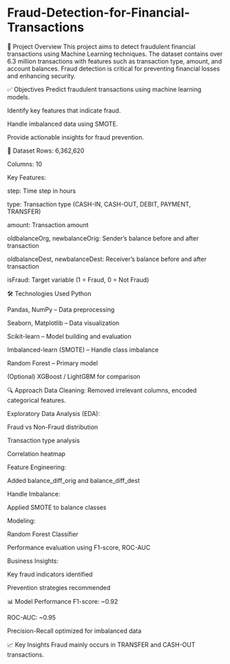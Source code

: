 # Fraud-Detection-for-Financial-Transactions

📌 Project Overview
This project aims to detect fraudulent financial transactions using Machine Learning techniques. The dataset contains over 6.3 million transactions with features such as transaction type, amount, and account balances. Fraud detection is critical for preventing financial losses and enhancing security.

✅ Objectives
Predict fraudulent transactions using machine learning models.

Identify key features that indicate fraud.

Handle imbalanced data using SMOTE.

Provide actionable insights for fraud prevention.

📂 Dataset
Rows: 6,362,620

Columns: 10

Key Features:

step: Time step in hours

type: Transaction type (CASH-IN, CASH-OUT, DEBIT, PAYMENT, TRANSFER)

amount: Transaction amount

oldbalanceOrg, newbalanceOrig: Sender’s balance before and after transaction

oldbalanceDest, newbalanceDest: Receiver’s balance before and after transaction

isFraud: Target variable (1 = Fraud, 0 = Not Fraud)

🛠 Technologies Used
Python

Pandas, NumPy – Data preprocessing

Seaborn, Matplotlib – Data visualization

Scikit-learn – Model building and evaluation

Imbalanced-learn (SMOTE) – Handle class imbalance

Random Forest – Primary model

(Optional) XGBoost / LightGBM for comparison

🔍 Approach
Data Cleaning: Removed irrelevant columns, encoded categorical features.

Exploratory Data Analysis (EDA):

Fraud vs Non-Fraud distribution

Transaction type analysis

Correlation heatmap

Feature Engineering:

Added balance_diff_orig and balance_diff_dest

Handle Imbalance:

Applied SMOTE to balance classes

Modeling:

Random Forest Classifier

Performance evaluation using F1-score, ROC-AUC

Business Insights:

Key fraud indicators identified

Prevention strategies recommended

📊 Model Performance
F1-score: ~0.92

ROC-AUC: ~0.95

Precision-Recall optimized for imbalanced data

📈 Key Insights
Fraud mainly occurs in TRANSFER and CASH-OUT transactions.

